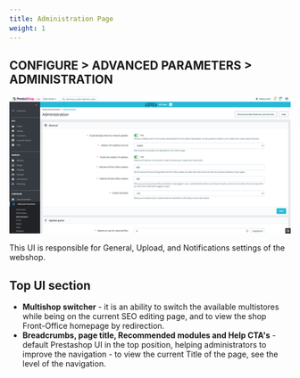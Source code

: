 ```yaml
---
title: Administration Page
weight: 1
---
```


## CONFIGURE > ADVANCED PARAMETERS > ADMINISTRATION

![Administration](static/img/configure-administration.png)

This UI is responsible for General, Upload, and Notifications settings of the webshop.

## Top UI section

- **Multishop switcher** - it is an ability to switch the available multistores while being on the current SEO editing page, and to view the shop Front-Office homepage by redirection.
- **Breadcrumbs, page title, Recommended modules and Help CTA's** - default Prestashop UI in the top position, helping administrators to improve the navigation - to view the current Title of the page, see the level of the navigation.
